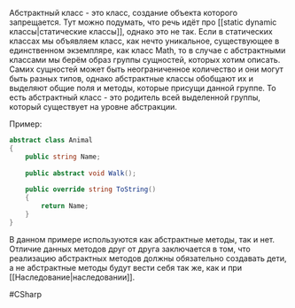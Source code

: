 Абстрактный класс - это класс, создание объекта которого запрещается. Тут можно подумать, что речь идёт про [[static dynamic классы|статические классы]], однако это не так. Если в статических классах мы объявляем класс, как нечто  уникальное, существующее в единственном экземпляре, как класс Math, то в случае с абстрактными классами мы берём образ группы сущностей, которых хотим описать. Самих сущностей может быть неограниченное количество и они могут быть разных типов, однако абстрактные классы обобщают их и выделяют общие поля и методы, которые присущи данной группе. То есть абстрактный класс - это родитель всей выделенной группы, который существует на уровне абстракции.

Пример:
```cs
abstract class Animal
{
	public string Name;
	
	public abstract void Walk();
	
	public override string ToString()
	{
		return Name;
	}
}
```
В данном примере используются как абстрактные методы, так и нет. Отличие данных методов друг от друга заключается в том, что реализацию абстрактных методов должны обязательно создавать дети, а не абстрактные методы будут вести себя так же, как и  при [[Наследование|наследовании]].

#CSharp 